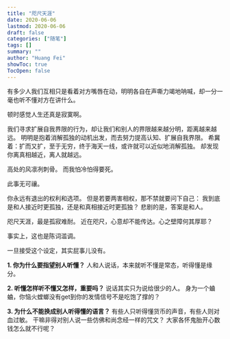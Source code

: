 ```yaml
---
title: "咫尺天涯"
date: 2020-06-06
lastmod: 2020-06-06
draft: false
categories: ["随笔"]
tags: []
summary: ""
author: "Huang Fei"
showToc: true
TocOpen: false
---
```


有多少人我们互相只是看着对方嘴唇在动，明明各自在声嘶力竭地呐喊，却一分一毫也听不懂对方在讲什么。

顿时感觉人生还真是寂寞啊。

我们寻求扩展自我界限的行为，却让我们和别人的界限越来越分明，距离越来越远。
明明是抱着消解孤独的动机出发，而去努力提高认知、扩展自我界限。
希冀着：扩而又扩，至于无穷，终于海天一线，或许就可以近似地消解孤独。
却发现你离真相越近，离人就越远。

高处的风凛冽刺骨。
而我怕冷怕得要死。

此事无可禳。

你永远有退出的权利和选项。
但是若要两害相权，那不禁就要问下自己：
我到底是和人接近时更孤独，还是和真相接近时更孤独？
悲剧的是，答案是和人。

咫尺天涯，最是孤寂难耐。
近在咫尺，心意却不能传达。心之壁障何其厚耶？

事实上，这也是陈词滥调。

一旦接受这个设定，其实屁事儿没有。

**1. 你为什么要指望别人听懂？**
人和人说话，本来就听不懂是常态，听得懂是缘分。

**2. 听懂怎样听不懂又怎样，重要吗？**
说话其实只为说给很少的人。
身为一个蛐蛐，你恼火螳螂没有get到你的发情信号不是吃饱了撑的？

**3. 为什么不能换成别人听得懂的语言？**
有些人只听得懂货币的声音，有些人则对血过敏。
干嘛非得对别人说一些仿佛和尚念经一样的咒文？
大家各怀鬼胎开心数钱怎么就不行呢？